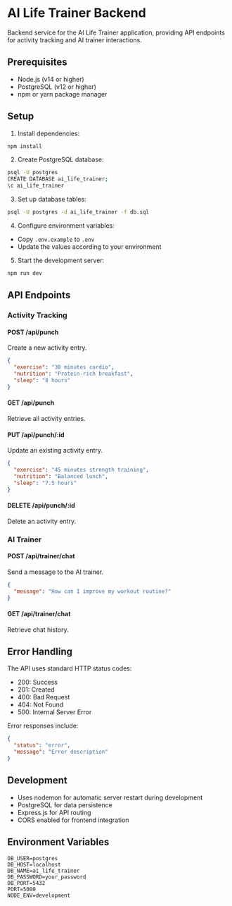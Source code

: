 # AI Life Trainer Backend

Backend service for the AI Life Trainer application, providing API endpoints for activity tracking and AI trainer interactions.

## Prerequisites

- Node.js (v14 or higher)
- PostgreSQL (v12 or higher)
- npm or yarn package manager

## Setup

1. Install dependencies:
```bash
npm install
```

2. Create PostgreSQL database:
```bash
psql -U postgres
CREATE DATABASE ai_life_trainer;
\c ai_life_trainer
```

3. Set up database tables:
```bash
psql -U postgres -d ai_life_trainer -f db.sql
```

4. Configure environment variables:
- Copy `.env.example` to `.env`
- Update the values according to your environment

5. Start the development server:
```bash
npm run dev
```

## API Endpoints

### Activity Tracking

#### POST /api/punch
Create a new activity entry.
```json
{
  "exercise": "30 minutes cardio",
  "nutrition": "Protein-rich breakfast",
  "sleep": "8 hours"
}
```

#### GET /api/punch
Retrieve all activity entries.

#### PUT /api/punch/:id
Update an existing activity entry.
```json
{
  "exercise": "45 minutes strength training",
  "nutrition": "Balanced lunch",
  "sleep": "7.5 hours"
}
```

#### DELETE /api/punch/:id
Delete an activity entry.

### AI Trainer

#### POST /api/trainer/chat
Send a message to the AI trainer.
```json
{
  "message": "How can I improve my workout routine?"
}
```

#### GET /api/trainer/chat
Retrieve chat history.

## Error Handling

The API uses standard HTTP status codes:
- 200: Success
- 201: Created
- 400: Bad Request
- 404: Not Found
- 500: Internal Server Error

Error responses include:
```json
{
  "status": "error",
  "message": "Error description"
}
```

## Development

- Uses nodemon for automatic server restart during development
- PostgreSQL for data persistence
- Express.js for API routing
- CORS enabled for frontend integration

## Environment Variables

```
DB_USER=postgres
DB_HOST=localhost
DB_NAME=ai_life_trainer
DB_PASSWORD=your_password
DB_PORT=5432
PORT=5000
NODE_ENV=development
